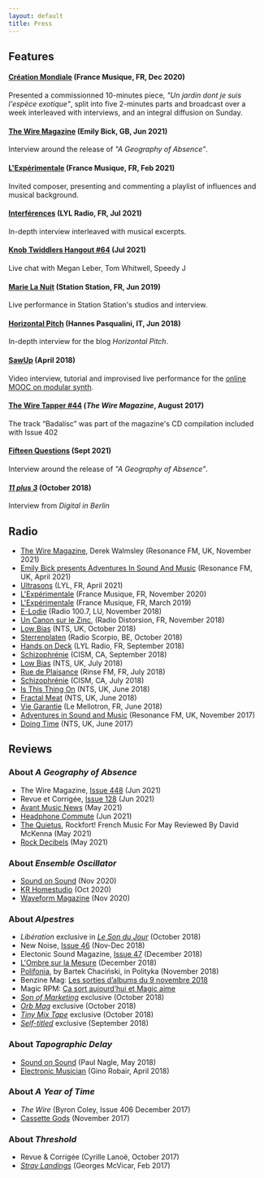 ```yaml
---
layout: default
title: Press
---
```


## Features

#### [Création Mondiale](https://www.francemusique.fr/emissions/creation-mondiale-l-integrale/un-jardin-dont-je-suis-l-espece-exotique-de-matthias-puech-diffusion-integrale-et-portrait-du-compositeur-89802) (France Musique, FR, Dec 2020)

Presented a commissionned 10-minutes piece, _"Un jardin dont je suis l'espèce exotique"_, split into five 2-minutes parts and broadcast over a week interleaved with interviews, and an integral diffusion on Sunday.

#### [The Wire Magazine](https://www.thewire.co.uk/in-writing/interviews/life-in-the-inert-emily-bick-speaks-with-matthias-puech) (Emily Bick, GB, Jun 2021)

Interview around the release of _"A Geography of Absence"_.

#### [L'Expérimentale](https://www.francemusique.fr/emissions/l-experimentale/invite-matthias-puech-91527) (France Musique, FR, Feb 2021)

Invited composer, presenting and commenting a playlist of influences and musical background.

#### [Interférences](https://lyl.live/episode/int-1) (LYL Radio, FR, Jul 2021)

In-depth interview interleaved with musical excerpts.

#### [Knob Twiddlers Hangout #64](https://www.youtube.com/watch?v=uA67L6YAN1E) (Jul 2021) 

Live chat with Megan Leber, Tom Whitwell, Speedy J

#### [Marie La Nuit](http://stationstation.fr/marie-la-nuit/) (Station Station, FR, Jun 2019)

Live performance in Station Station's studios and interview.

#### [Horizontal Pitch](https://www.horizontalpitch.com/2018/06/matthias-puech-explicit-intentions/) (Hannes Pasqualini, IT, Jun 2018)

In-depth interview for the blog _Horizontal Pitch_.

#### [SawUp](https://www.sawup.fr/) (April 2018)

Video interview, tutorial and improvised live performance for the
[online MOOC on modular synth](https://www.sawup.fr/courses/take/apprendre-synthe-modulaire/).

#### [The Wire Tapper #44](https://www.thewire.co.uk/audio/the-wire-tapper/the-wire-tapper-44) (_The Wire Magazine_, August 2017)

The track “Badalisc” was part of the magazine's CD
compilation included with Issue 402

#### [Fifteen Questions](https://15questions.net/interview/fifteen-questions-interview-matthias-puech/page-1/) (Sept 2021)

Interview around the release of _"A Geography of Absence"_.

#### [_11 plus 3_](http://11plus3.de/matthias-puech/) (October 2018)

Interview from _Digital in Berlin_

## Radio

- [The Wire Magazine](https://www.thewire.co.uk/audio/on-air/derek-walmsley-presents-adventures-in-sound-and-music-hands-in-the-dark-special), Derek Walmsley (Resonance FM, UK, November 2021)
- [Emily Bick presents Adventures In Sound And Music](https://www.thewire.co.uk/audio/on-air/emily-bick-presents-adventures-in-sound-and-music-61169) (Resonance FM, UK, April 2021)
- [Ultrasons](https://www.lyl.live/episode/ultrasons-20) (LYL, FR, April 2021)
- [L'Expérimentale](https://www.radiofrance.fr/francemusique/podcasts/l-experimentale/concert-multiphonies-2-2461808) (France Musique, FR, November 2020)
- [L'Expérimentale](https://www.francemusique.fr/emissions/l-experimentale/concert-festival-presences-en-co-production-avec-le-grm-partie-2-69722) (France Musique, FR, March 2019)
- [E-Lodie](https://www.100komma7.lu/program/episode/226935/201811032100-201811032200) (Radio 100.7, LU, November 2018)
- [Un Canon sur le Zinc](http://uncanonsurlezinc.fr/index.php/2018/12/07/emission-ucslz-21/), (Radio Distorsion, FR, November 2018)
- [Low Bias](https://www.nts.live/shows/low-bias-show/episodes/the-low-bias-show-29th-october-2018) (NTS, UK, October 2018)
- [Sterrenplaten](https://www.mixcloud.com/Sterrenplaten/sterrenplaten-26-oktober-2018-sarah-davachi/) (Radio Scorpio, BE, October 2018)
- [Hands on Deck](http://lyl.live/show/hands-on-deck/) (LYL Radio, FR, September 2018)
- [Schizophrénie](http://schizocism.blogspot.com/2018/09/23-septembre-2018.html) (CISM, CA, September 2018)
- [Low Bias](https://www.nts.live/shows/low-bias-show/episodes/the-low-bias-9th-july-2018) (NTS, UK, July 2018)
- [Rue de Plaisance](https://soundcloud.com/varoslavmusic/juillet-2018-varoslav-gaffarel) (Rinse FM, FR, July 2018)
- [Schizophrénie](http://schizocism.blogspot.com/2018/07/8-juillet-2018.html) (CISM, CA, July 2018)
- [Is This Thing On](https://www.nts.live/shows/is-this-thing-on/episodes/is-this-thing-on-w-hector-plimmer-17th-june-2018) (NTS, UK, June 2018)
- [Fractal Meat](https://fractalmeat.wordpress.com/2018/06/18/episode-141-guest-megamix-from-noyzlab/) (NTS, UK, June 2018)
- [Vie Garantie](https://soundcloud.com/lemellotron/vie-garantie-gustave-evrard) (Le Mellotron, FR, June 2018)
- [Adventures in Sound and Music](https://www.mixcloud.com/TheWireMagazine/adventures-in-sound-and-music-hosted-by-gustave-evrard-and-conor-walker-2-november-2017/) (Resonance FM, UK, November 2017)
- [Doing Time](https://www.nts.live/shows/doing-time/episodes/doing-time-4th-june-2017) (NTS, UK, June 2017)

## Reviews

### About _A Geography of Absence_

- The Wire Magazine, [Issue 448](https://www.thewire.co.uk/issues/448) (Jun 2021)
- Revue et Corrigée, [Issue 128](https://revue-et-corrigee.net/?v=parutions&parution_id=130) (Jun 2021)
- [Avant Music News](https://avantmusicnews.com/2021/05/09/amn-reviews-matthias-puech-a-geography-of-absence-nahal-recordings/) (May 2021)
- [Headphone Commute](https://headphonecommute.com/2021/05/26/matthias-puech-hollow/) (Jun 2021)
- [The Quietus](https://thequietus.com/articles/29982-sourdure-gazo-heimat-sch-french-music), Rockfort! French Music For May Reviewed By David McKenna (May 2021)
- [Rock Decibels](https://rock-decibels.org/2021/05/10/matthias-puech-a-geography-of-absence/) (May 2021)

### About _Ensemble Oscillator_

- [Sound on Sound](https://www.soundonsound.com/node/4922356) (Nov 2020)
- [KR Homestudio](https://www.kr-homestudio.fr/produit/kr352-la-guerre-des-clones-rodolphe-burger-fakear-bvo-tests-matos/) (Oct 2020)
- [Waveform Magazine](https://waveformmagazine.com/waveform-reviews/4ms-ensemble-oscillator-enosc/) (Nov 2020)

### About _Alpestres_

- _Libération_ exclusive in [*Le Son du Jour*](https://next.liberation.fr/musique/2018/10/03/son-du-jour-292-culminant-comme-matthias-puech_1682646) (October 2018)
- New Noise, [Issue 46](http://www.noisemag.net/new-noise-46-en-kiosque-dans-une-dizaine-de-jours/) (Nov-Dec 2018)
- Electonic Sound Magazine, [Issue 47](https://electronicsound.co.uk/product/issue-47-print-edition/) (December 2018)
- [L'Ombre sur la Mesure](http://ombresurlamesure.com/matthias-puech-alpestres/) (December 2018)
- [Polifonia](https://polifonia.blog.polityka.pl/2018/11/13/francuski-system-modularny/), by Bartek Chaciński, in Polityka (November 2018)
- Benzine Mag: [Les sorties d’albums du 9 novembre 2018](https://www.benzinemag.net/2018/11/09/les-sorties-dalbums-pop-rock-electro-rap-jazz-du-9-novembre-2018/)
- Magic RPM: [Ça sort aujourd’hui et Magic aime](http://www.magicrpm.com/vera-sola-the-last-detail-charles-bradley-ca-sort-aujourdhui-et-magic-aime/)
- [_Son of Marketing_](https://sonofmarketing.com/2018/10/24/streaming-matthias-puech-un-incontro-notturno/) exclusive (October 2018)
- [_Orb Mag_](https://www.orbmag.com/music/premiere/matthias-puech-sculpte-au-fond-de-la-fontaine-un-visage-denfant/) exclusive (October 2018)
- [_Tiny Mix Tape_](https://www.tinymixtapes.com/news/modular-mountaineer-matthias-puech-release-alpestres-premieres-track-un-incontro-notturno) exclusive (October 2018)
- [_Self-titled_](http://www.self-titledmag.com/2018/09/26/matthias-puech-alpestres-album/) exclusive (September 2018)

### About _Tapographic Delay_

- [Sound on Sound](https://www.soundonsound.com/reviews/4ms-tapographic-delay) (Paul Nagle, May 2018)
- [Electronic Musician](https://www.emusician.com/gear/mod-squad-4ms-mattias-puech-tapographic-delay) (Gino Robair, April 2018)

### About _A Year of Time_

- _The Wire_ (Byron Coley, Issue 406 December 2017)
- [Cassette Gods](http://cassettegods.blogspot.com/2017/11/matthias-puech-year-of-time-c40-hyle.html) (November 2017)

### About _Threshold_

- Revue & Corrigée (Cyrille Lanoë, October 2017)
- [_Stray Landings_](http://straylandings.co.uk/reviews/threshold) (Georges McVicar, Feb 2017)
